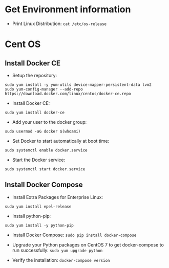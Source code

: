 # Get Environment information
* Print Linux Distribution: `cat /etc/os-release`

# Cent OS
## Install Docker CE
* Setup the repository:
```
sudo yum install -y yum-utils device-mapper-persistent-data lvm2
sudo yum-config-manager --add-repo https://download.docker.com/linux/centos/docker-ce.repo
```

* Install Docker CE:
```
sudo yum install docker-ce
```

* Add your user to the docker group:
```
sudo usermod -aG docker $(whoami)
```

* Set Docker to start automatically at boot time:
```
sudo systemctl enable docker.service
```

* Start the Docker service:
```
sudo systemctl start docker.service
```

## Install Docker Compose

* Install Extra Packages for Enterprise Linux:
```
sudo yum install epel-release
```

* Install python-pip:
```
sudo yum install -y python-pip
```


* Install Docker Compose:
`sudo pip install docker-compose`

* Upgrade your Python packages on CentOS 7 to get docker-compose to run successfully:
`sudo yum upgrade python`

* Verify the installation:
`docker-compose version`
